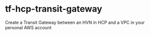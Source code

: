 # tf-hcp-transit-gateway
Create a Transit Gateway between an HVN in HCP and a VPC in your personal AWS account
